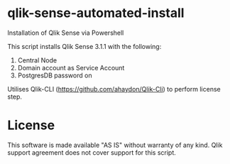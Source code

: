 # qlik-sense-automated-install
Installation of Qlik Sense via Powershell

This script installs Qlik Sense 3.1.1 with the following:

1. Central Node
2. Domain account as Service Account
3. PostgresDB password on

Utilises Qlik-CLI (https://github.com/ahaydon/Qlik-Cli) to perform license step.

# License

This software is made available "AS IS" without warranty of any kind. Qlik support agreement does not cover support for this script.
